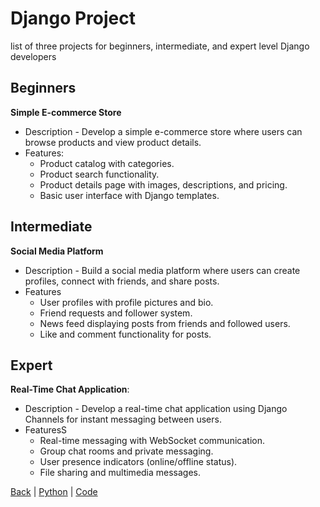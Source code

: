 # Django Project

list of three projects for beginners, intermediate, and expert level Django developers

## Beginners

**Simple E-commerce Store**
   - Description - Develop a simple e-commerce store where users can browse products and view product details.
   - Features:
     - Product catalog with categories.
     - Product search functionality.
     - Product details page with images, descriptions, and pricing.
     - Basic user interface with Django templates.

## Intermediate

**Social Media Platform**
   - Description - Build a social media platform where users can create profiles, connect with friends, and share posts.
   - Features
     - User profiles with profile pictures and bio.
     - Friend requests and follower system.
     - News feed displaying posts from friends and followed users.
     - Like and comment functionality for posts.

## Expert

**Real-Time Chat Application**:
   - Description - Develop a real-time chat application using Django Channels for instant messaging between users.
   - FeaturesS
     - Real-time messaging with WebSocket communication.
     - Group chat rooms and private messaging.
     - User presence indicators (online/offline status).
     - File sharing and multimedia messages.

[Back](../../project.md) | [Python](../../../python.md) | [Code](../../../../code.md)
